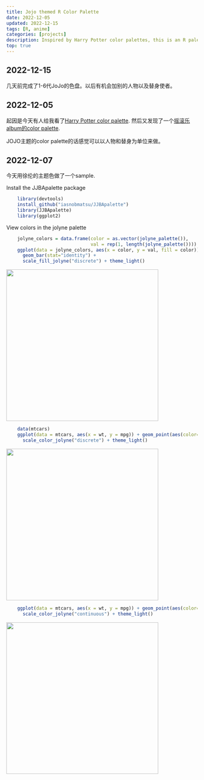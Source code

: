 ```yaml
---
title: Jojo themed R Color Palette
date: 2022-12-05
updated: 2022-12-15
tags: [R, anime]
categories: [projects]
description: Inspired by Harry Potter color palettes, this is an R palette based on Jojo's Bizzare Adventure characters.
top: true
---
```


## 2022-12-15

几天前完成了1-6代JoJo的色盘。以后有机会加别的人物以及替身使者。

## 2022-12-05

起因是今天有人给我看了[Harry Potter color palette](https://github.com/aljrico/harrypotter). 然后又发现了一个[摇滚乐album的color palette](https://github.com/johnmackintosh/rockthemes). 

JOJO主题的color palette的话感觉可以以人物和替身为单位来做。

## 2022-12-07

今天用徐伦的主题色做了一个sample.

Install the JJBApalette package

```R
    library(devtools)
    install_github("iasnobmatsu/JJBApalette")
    library(JJBApalette)
    library(ggplot2)
```

View colors in the jolyne palette

```R
    jolyne_colors = data.frame(color = as.vector(jolyne_palette()),
                               val = rep(1, length(jolyne_palette())))
    ggplot(data = jolyne_colors, aes(x = color, y = val, fill = color)) + 
      geom_bar(stat="identity") +
      scale_fill_jolyne("discrete") + theme_light()
```
<img src="unnamed-chunk-2-1.png" width=400px>

```R
    data(mtcars)
    ggplot(data = mtcars, aes(x = wt, y = mpg)) + geom_point(aes(color=factor(cyl))) + 
      scale_color_jolyne("discrete") + theme_light()
```

<img src="unnamed-chunk-2-2.png" width=400px>

```R
    ggplot(data = mtcars, aes(x = wt, y = mpg)) + geom_point(aes(color=hp)) + 
      scale_color_jolyne("continuous") + theme_light()
```
<img src="unnamed-chunk-2-3.png" width=400px>



